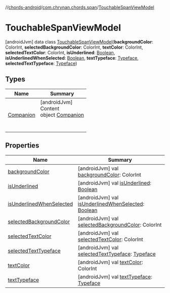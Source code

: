 //[chords-android](../../../index.md)/[com.chrynan.chords.span](../index.md)/[TouchableSpanViewModel](index.md)



# TouchableSpanViewModel  
 [androidJvm] data class [TouchableSpanViewModel](index.md)(**backgroundColor**: ColorInt, **selectedBackgroundColor**: ColorInt, **textColor**: ColorInt, **selectedTextColor**: ColorInt, **isUnderlined**: [Boolean](https://kotlinlang.org/api/latest/jvm/stdlib/kotlin/-boolean/index.html), **isUnderlinedWhenSelected**: [Boolean](https://kotlinlang.org/api/latest/jvm/stdlib/kotlin/-boolean/index.html), **textTypeface**: [Typeface](https://developer.android.com/reference/kotlin/android/graphics/Typeface.html), **selectedTextTypeface**: [Typeface](https://developer.android.com/reference/kotlin/android/graphics/Typeface.html))   


## Types  
  
|  Name |  Summary | 
|---|---|
| <a name="com.chrynan.chords.span/TouchableSpanViewModel.Companion///PointingToDeclaration/"></a>[Companion](-companion/index.md)| <a name="com.chrynan.chords.span/TouchableSpanViewModel.Companion///PointingToDeclaration/"></a>[androidJvm]  <br>Content  <br>object [Companion](-companion/index.md)  <br><br><br>|


## Properties  
  
|  Name |  Summary | 
|---|---|
| <a name="com.chrynan.chords.span/TouchableSpanViewModel/backgroundColor/#/PointingToDeclaration/"></a>[backgroundColor](background-color.md)| <a name="com.chrynan.chords.span/TouchableSpanViewModel/backgroundColor/#/PointingToDeclaration/"></a> [androidJvm] val [backgroundColor](background-color.md): ColorInt   <br>|
| <a name="com.chrynan.chords.span/TouchableSpanViewModel/isUnderlined/#/PointingToDeclaration/"></a>[isUnderlined](is-underlined.md)| <a name="com.chrynan.chords.span/TouchableSpanViewModel/isUnderlined/#/PointingToDeclaration/"></a> [androidJvm] val [isUnderlined](is-underlined.md): [Boolean](https://kotlinlang.org/api/latest/jvm/stdlib/kotlin/-boolean/index.html)   <br>|
| <a name="com.chrynan.chords.span/TouchableSpanViewModel/isUnderlinedWhenSelected/#/PointingToDeclaration/"></a>[isUnderlinedWhenSelected](is-underlined-when-selected.md)| <a name="com.chrynan.chords.span/TouchableSpanViewModel/isUnderlinedWhenSelected/#/PointingToDeclaration/"></a> [androidJvm] val [isUnderlinedWhenSelected](is-underlined-when-selected.md): [Boolean](https://kotlinlang.org/api/latest/jvm/stdlib/kotlin/-boolean/index.html)   <br>|
| <a name="com.chrynan.chords.span/TouchableSpanViewModel/selectedBackgroundColor/#/PointingToDeclaration/"></a>[selectedBackgroundColor](selected-background-color.md)| <a name="com.chrynan.chords.span/TouchableSpanViewModel/selectedBackgroundColor/#/PointingToDeclaration/"></a> [androidJvm] val [selectedBackgroundColor](selected-background-color.md): ColorInt   <br>|
| <a name="com.chrynan.chords.span/TouchableSpanViewModel/selectedTextColor/#/PointingToDeclaration/"></a>[selectedTextColor](selected-text-color.md)| <a name="com.chrynan.chords.span/TouchableSpanViewModel/selectedTextColor/#/PointingToDeclaration/"></a> [androidJvm] val [selectedTextColor](selected-text-color.md): ColorInt   <br>|
| <a name="com.chrynan.chords.span/TouchableSpanViewModel/selectedTextTypeface/#/PointingToDeclaration/"></a>[selectedTextTypeface](selected-text-typeface.md)| <a name="com.chrynan.chords.span/TouchableSpanViewModel/selectedTextTypeface/#/PointingToDeclaration/"></a> [androidJvm] val [selectedTextTypeface](selected-text-typeface.md): [Typeface](https://developer.android.com/reference/kotlin/android/graphics/Typeface.html)   <br>|
| <a name="com.chrynan.chords.span/TouchableSpanViewModel/textColor/#/PointingToDeclaration/"></a>[textColor](text-color.md)| <a name="com.chrynan.chords.span/TouchableSpanViewModel/textColor/#/PointingToDeclaration/"></a> [androidJvm] val [textColor](text-color.md): ColorInt   <br>|
| <a name="com.chrynan.chords.span/TouchableSpanViewModel/textTypeface/#/PointingToDeclaration/"></a>[textTypeface](text-typeface.md)| <a name="com.chrynan.chords.span/TouchableSpanViewModel/textTypeface/#/PointingToDeclaration/"></a> [androidJvm] val [textTypeface](text-typeface.md): [Typeface](https://developer.android.com/reference/kotlin/android/graphics/Typeface.html)   <br>|

